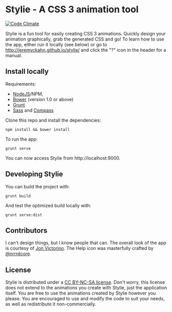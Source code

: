 # Stylie - A CSS 3 animation tool

[![Code Climate](https://codeclimate.com/github/jeremyckahn/stylie/badges/gpa.svg)](https://codeclimate.com/github/jeremyckahn/stylie)

Stylie is a fun tool for easily creating CSS 3 animations. Quickly design your
animation graphically, grab the generated CSS and go!  To learn how to use the
app, either run it locally (see below) or go to
http://jeremyckahn.github.io/stylie/ and click the "?" icon in the header for a
manual.

## Install locally

Requirements:

* [NodeJS](http://nodejs.org/)/NPM,
* [Bower](http://bower.io/) (version 1.0 or above)
* [Grunt](http://gruntjs.com/)
* [Sass](http://sass-lang.com/) and [Compass](http://compass-style.org/)

Clone this repo and install the dependencies:

````
npm install && bower install
````

To run the app:

````
grunt serve
````

You can now access Stylie from http://localhost:9000.

## Developing Stylie

You can build the project with:

````
grunt build
````

And test the optimized build locally with:

````
grunt serve:dist
````

## Contributors

I can't design things, but I know people that can.  The overall look of the app
is courtesy of [Jon Victorino](http://www.jonvictorino.com/).  The Help icon
was masterfully crafted by [@nrrrdcore](https://github.com/nrrrdcore).

## License

Stylie is distributed under a [CC BY-NC-SA
license](http://creativecommons.org/licenses/by-nc-sa/4.0/legalcode).  Don't
worry, this license does not extend to the animations you create with Stylie,
just the application itself.  You are free to use the animations created by
Stylie however you please.  You are encouraged to use and modify the code to
suit your needs, as well as redistribute it non-commercially.
